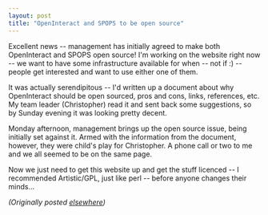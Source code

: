 ```yaml
---
layout: post
title: "OpenInteract and SPOPS to be open source"
---
```




<p>Excellent news -- management has initially agreed to make
both OpenInteract and SPOPS open source! I'm working on the
website right now -- we want to have some infrastructure
available for when -- not if :) -- people get interested and
want to use either one of them.

<p>It was actually serendipitous -- I'd written up a
document about why OpenInteract should be open sourced, pros
and cons, links, references, etc.  My team leader
(Christopher) read it and sent back some suggestions, so by
Sunday evening it was looking pretty decent.

<p>Monday afternoon, management brings up the open source
issue, being initially set against it. Armed with the
information from the document, however, they were child's
play for Christopher. A phone call or two to me and we all
seemed to be on the same page. 

<p>Now we just need to get this website up and get the stuff
licenced -- I recommended Artistic/GPL,  just like perl --
before anyone changes their minds...

<p><em>(Originally posted <a href="http://www.advogato.org/person/cwinters/diary.html?start=19">elsewhere</a>)</em></p>


